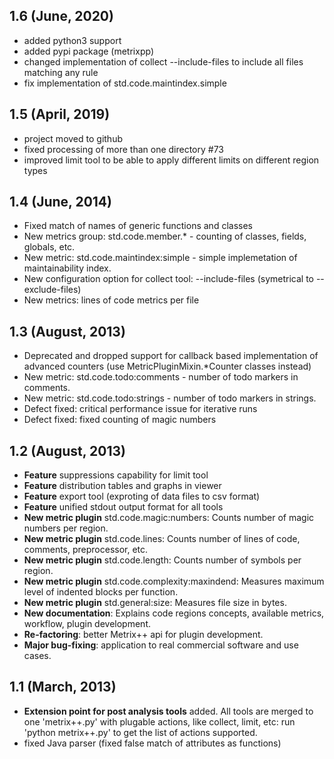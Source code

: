 ## 1.6 (June, 2020)
- added python3 support
- added pypi package (metrixpp)
- changed implementation of collect --include-files to include all files matching any rule
- fix implementation of std.code.maintindex.simple

## 1.5 (April, 2019)
- project moved to github
- fixed processing of more than one directory #73
- improved limit tool to be able to apply different limits on different region types

## 1.4 (June, 2014)
- Fixed match of names of generic functions and classes 
- New metrics group: std.code.member.* - counting of classes, fields, globals, etc.
- New metric: std.code.maintindex:simple - simple implemetation of maintainability index.
- New configuration option for collect tool: --include-files (symetrical to --exclude-files)
- New metrics: lines of code metrics per file

## 1.3 (August, 2013)
- Deprecated and dropped support for callback based implementation of advanced counters
(use MetricPluginMixin.*Counter classes instead)
- New metric: std.code.todo:comments - number of todo markers in comments.
- New metric: std.code.todo:strings - number of todo markers in strings.
- Defect fixed: critical performance issue for iterative runs
- Defect fixed: fixed counting of magic numbers

## 1.2 (August, 2013)
- **Feature** suppressions capability for limit tool
- **Feature** distribution tables and graphs in viewer
- **Feature** export tool (exproting of data files to csv format)
- **Feature** unified stdout output format for all tools
- **New metric plugin** std.code.magic:numbers: Counts number of magic numbers per region.
- **New metric plugin** std.code.lines: Counts number of lines of code, comments, preprocessor,
etc.
- **New metric plugin** std.code.length: Counts number of symbols per region.
- **New metric plugin** std.code.complexity:maxindend: Measures maximum level of indented blocks per function.
- **New metric plugin** std.general:size: Measures file size in bytes.
- **New documentation**: Explains code regions concepts, available metrics, workflow,
plugin development.
- **Re-factoring**: better Metrix++ api for plugin development.
- **Major bug-fixing**: application to real commercial software and use cases.

## 1.1 (March, 2013)
- **Extension point for post analysis tools** added. All tools are merged
  to one 'metrix++.py' with plugable actions, like collect, limit, etc:
  run 'python metrix++.py' to get the list of actions supported.
- fixed Java parser (fixed false match of attributes as functions)

